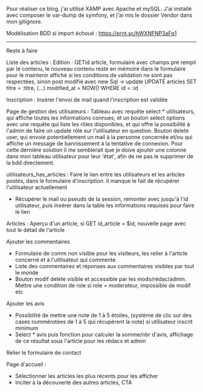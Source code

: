 Pour réaliser ce blog, j'ai utilisé XAMP avec Apache et mySQL.
J'ai installé avec composer le var-dump de symfony, et j'ai mis le dossier Vendor dans mon gitignore.

Modélisation BDD si import échoué : https://prnt.sc/hWXNFNP3aFq1

________________________________________________________________

Reste à faire

Liste des articles :
Edition : GETid article, formulaire avec champs pré rempli par le contenu, le nouveau contenu reste en mémoire dans le formulaire pour le maintenir affiché si les conditions de validation ne sont pas respectées, sinon post modifié avec new Sql -> update
UPDATE articles SET titre = :titre, (...) modified_at = NOW() WHERE id = :id 

Inscription : 
Insérer l'envoi de mail quand l'inscription est validée

Page de gestion des utilisateurs :
Tableau avec requête select * utilisateurs, qui affiche toutes les informations connues, et un bouton select options avec une requête qui liste les rôles disponibles, et qui offre la possibilité à l'admin de faire un update rôle sur l'utilisateur en question.
Bouton delete user, qui envoie potentiellement un mail à la personne concernée et/ou qui affiche un message de bannissement à la tentative de connexion. Pour cette dernière solution il me semblerait que je doive ajouter une colonne dans mon tableau utilisateur pour leur 'état', afin de ne pas le supprimer de la bdd directement.

utilisateurs_has_articles :
Faire le lien entre les utilisateurs et les articles postés, dans le formulaire d'inscription. Il manque le fait de récupérer l'utilisateur actuellement
- Récupérer le mail ou pseudo de la session, remonter avec jusqu'à l'id utilisateur, puis insérer dans la table les informations requises pour faire le lien

Articles : 
Aperçu d'un article, si GET id_article = $id, nouvelle page avec tout le détail de l'article

Ajouter les commentaires
- Formulaire de comm non visible pour les visiteurs, les relier à l'article concerné et à l'utilisateur qui commente.
- Liste des commentaires et réponses aux commentaires visibles par tout le monde
- Bouton modif delete visible et accessible par les modo/rédac/admin. Mettre une condition de role si role = moderateur, impossible de modif etc

Ajouter les avis 
- Possibilité de mettre une note de 1 à 5 étoiles, (système de clic sur des cases nummérotées de 1 à 5 qui récupèrent la note) si utilisateur inscrit minimum
- Select * avis puis fonction pour calculer la somme/nbr d'avis, affichage de ce résultat sous l'article pour les rédacs et admin

Relier le formulaire de contact

Page d'accueil :
- Sélectionner les articles les plus récents pour les afficher
- Inciter à la découverte des autres articles, CTA
